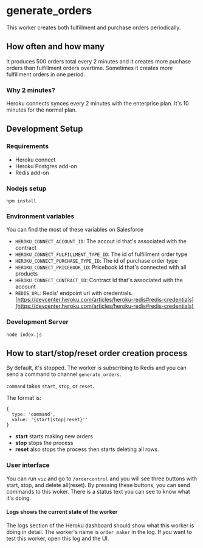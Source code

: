 
# generate_orders

This worker creates both fulfillment and purchase orders periodically.

## How often and how many

It produces 500 orders total every 2 minutes and it creates more puchase orders than fulfillment orders overtime.
Sometimes it creates more fulfillment orders in one period.

### Why 2 minutes?

Heroku connects synces every 2 minutes with the enterprise plan.
It's 10 minutes for the normal plan.

## Development Setup

### Requirements

- Heroku connect
- Heroku Postgres add-on
- Redis add-on

### Nodejs setup

```shell
npm install
```

### Environment variables

You can find the most of these variables on Salesforce

- `HEROKU_CONNECT_ACCOUNT_ID`: The accout id that's associated with the contract
- `HEROKU_CONNECT_FULFILLMENT_TYPE_ID`: The id of fulfillment order type
- `HEROKU_CONNECT_PURCHASE_TYPE_ID`: The id of purchase order type
- `HEROKU_CONNECT_PRICEBOOK_ID`: Pricebook id that's connected with all products
- `HEROKU_CONNECT_CONTRACT_ID`: Contract Id that's associated with the account
- `REDIS_URL`: Redis' endpoint url with credentials. [https://devcenter.heroku.com/articles/heroku-redis#redis-credentials](https://devcenter.heroku.com/articles/heroku-redis#redis-credentials)

### Development Server

```shell
node index.js
```

## How to start/stop/reset order creation process

By default, it's stopped.
The worker is subscribing to Redis and you can send a command to channel `generate_orders`.

`command` takes `start`, `stop`, or `reset`.

The format is:

```
{
  type: 'command',
  value: '{start|stop|reset}''
}
```

- **start** starts making new orders
- **stop** stops the process
- **reset** also stops the process then starts deleting all rows.

### User interface

You can run `viz` and go to `/ordercontrol` and you will see three buttons with start, stop, and delete all(reset).
By pressing these buttons, you can send commands to this woker.
There is a status text you can see to know what it's doing.

#### Logs shows the current state of the worker

The logs section of the Heroku dashboard should show what this worker is doing in detail.
The worker's name is `order_maker` in the log.
If you want to test this worker, open this log and the UI.
